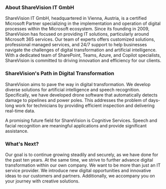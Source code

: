 ### About ShareVision IT GmbH

ShareVision IT GmbH, headquartered in Vienna, Austria, is a certified Microsoft Partner specializing in the implementation and operation of digital processes within the Microsoft ecosystem. Since its founding in 2009, ShareVision has focused on providing IT solutions, particularly around Microsoft 365 services. Our team of experts offers customized solutions, professional managed services, and 24/7 support to help businesses navigate the challenges of digital transformation and artificial intelligence. With a dedicated team of SharePoint, Teams, Azure, and Copilot specialists, ShareVision is committed to driving innovation and efficiency for our clients.

### ShareVision's Path in Digital Transformation

ShareVision aims to pave the way in digital transformation. We develop diverse solutions for artificial intelligence and speech recognition. Specifically, we have developed drone software that automatically detects damage to pipelines and power poles. This addresses the problem of days-long work for technicians by providing efficient inspection and delivering real-time data.

A promising future field for ShareVision is Cognitive Services. Speech and facial recognition are meaningful applications and provide significant assistance.

### What's Next?

Our goal is to continue growing steadily and securely, as we have done for the past ten years. At the same time, we strive to further advance digital transformation within our own company. We want to be more than just an IT service provider. We introduce new digital opportunities and innovative ideas to our customers and partners. Additionally, we accompany you on your journey with creative solutions.
